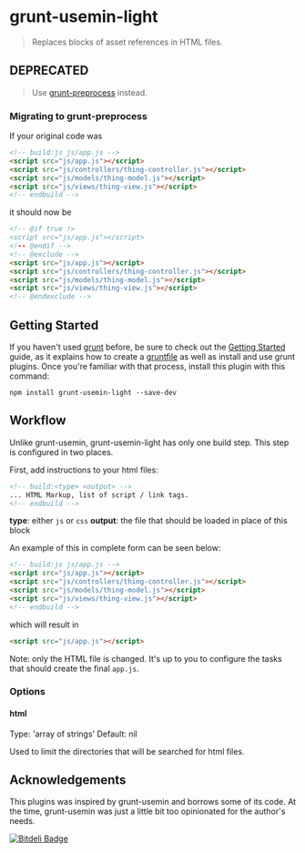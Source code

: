 # grunt-usemin-light

> Replaces blocks of asset references in HTML files.

## DEPRECATED

> Use [grunt-preprocess](https://github.com/jsoverson/grunt-preprocess) instead.

### Migrating to grunt-preprocess

If your original code was

```html
<!-- build:js js/app.js -->
<script src="js/app.js"></script>
<script src="js/controllers/thing-controller.js"></script>
<script src="js/models/thing-model.js"></script>
<script src="js/views/thing-view.js"></script>
<!-- endbuild -->
```

it should now be

```html
<!-- @if true !>
<script src="js/app.js"></script>
<!-- @endif -->
<!-- @exclude -->
<script src="js/app.js"></script>
<script src="js/controllers/thing-controller.js"></script>
<script src="js/models/thing-model.js"></script>
<script src="js/views/thing-view.js"></script>
<!-- @endexclude -->
```

## Getting Started
If you haven't used [grunt][] before, be sure to check out the [Getting Started][] guide, as it explains how to create a [gruntfile][Getting Started] as well as install and use grunt plugins. Once you're familiar with that process, install this plugin with this command:

```shell
npm install grunt-usemin-light --save-dev
```

[grunt]: http://gruntjs.com/
[Getting Started]: https://github.com/gruntjs/grunt/blob/devel/docs/getting_started.md

## Workflow

Unlike grunt-usemin, grunt-usemin-light has only one build step. This step is configured in two places.

First, add instructions to your html files:

```html
<!-- build:<type> <output> -->
... HTML Markup, list of script / link tags.
<!-- endbuild -->
```

**type**: either `js` or `css`
**output**: the file that should be loaded in place of this block

An example of this in complete form can be seen below:

```html
<!-- build:js js/app.js -->
<script src="js/app.js"></script>
<script src="js/controllers/thing-controller.js"></script>
<script src="js/models/thing-model.js"></script>
<script src="js/views/thing-view.js"></script>
<!-- endbuild -->
```

which  will result in

```html
<script src="js/app.js"></script>
```

Note: only the HTML file is changed. It's up to you to configure the tasks that should create the final `app.js`.

### Options

#### html
Type: 'array of strings'
Default: nil

Used to limit the directories that will be searched for html files.

## Acknowledgements

This plugins was inspired by grunt-usemin and borrows some of its code. At the time, grunt-usemin was just a little bit too opinionated for the author's needs.

[![Bitdeli Badge](https://d2weczhvl823v0.cloudfront.net/ianwremmel/grunt-usemin-light/trend.png)](https://bitdeli.com/free "Bitdeli Badge")

